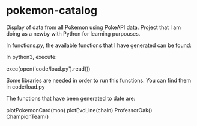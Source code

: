 # pokemon-catalog
Display of data from all Pokemon using PokeAPI data. Project that I am doing as a newby with Python for learning purpouses.

In functions.py, the available functions that I have generated can be found:

In python3, execute:

exec(open('code/load.py').read())

Some libraries are needed in order to run this functions. You can find them in code/load.py

The functions that have been generated to date are:

plotPokemonCard(mon)
plotEvoLine(chain)
ProfessorOak()
ChampionTeam()

